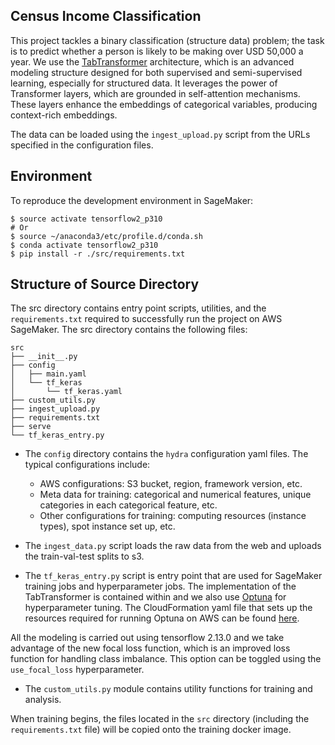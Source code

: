## Census Income Classification

This project tackles a binary classification (structure data) problem; the task is to predict whether a person is likely to be making over USD 50,000 a year. We use the [TabTransformer](https://arxiv.org/abs/2012.06678) architecture, which is an advanced modeling structure designed for both supervised and semi-supervised learning, especially for structured data. It leverages the power of Transformer layers, which are grounded in self-attention mechanisms. These layers enhance the embeddings of categorical variables, producing context-rich embeddings.

The data can be loaded using the `ingest_upload.py` script from the URLs specified in the configuration files.

## Environment

To reproduce the development environment in SageMaker:

```
$ source activate tensorflow2_p310
# Or
$ source ~/anaconda3/etc/profile.d/conda.sh
$ conda activate tensorflow2_p310
$ pip install -r ./src/requirements.txt
``` 

## Structure of Source Directory

The src directory contains entry point scripts, utilities, and the `requirements.txt` required to successfully run the project on AWS SageMaker. The src directory contains the following files:

```
src
├── __init__.py
├── config
│   ├── main.yaml
│   └── tf_keras
│       └── tf_keras.yaml
├── custom_utils.py
├── ingest_upload.py
├── requirements.txt
├── serve
└── tf_keras_entry.py
```

* The `config` directory contains the `hydra` configuration yaml files. The typical configurations include:

    - AWS configurations: S3 bucket, region, framework version, etc.
    - Meta data for training: categorical and numerical features, unique categories in each categorical feature, etc.
    - Other configurations for training: computing resources (instance types), spot instance set up, etc.
 
* The `ingest_data.py` script loads the raw data from the web and uploads the train-val-test splits to s3.

* The `tf_keras_entry.py` script is entry point that are used for SageMaker training jobs and hyperparameter jobs. The implementation of the TabTransformer is contained within and we also use [Optuna](https://optuna.org/) for hyperparameter tuning. The CloudFormation yaml file that sets up the resources required for running Optuna on AWS can be found [here](https://github.com/aws-samples/amazon-sagemaker-optuna-hpo-blog).
 
All the modeling is carried out using tensorflow 2.13.0 and we take advantage of the new focal loss function, which is an improved loss function for handling class imbalance. This option can be toggled using the `use_focal_loss` hyperparameter.

* The `custom_utils.py` module contains utility functions for training and analysis.

When training begins, the files located in the `src` directory (including the `requirements.txt` file) will be copied onto the training docker image.